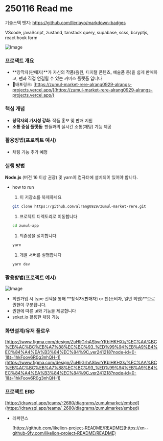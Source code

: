 # 250116 Read me

기술스텍 벳지: https://github.com/Ileriayo/markdown-badges

VScode, javaScript, zustand, tanstack query, supabase, scss, bcryptjs, react hook form

![Image](https://github.com/user-attachments/assets/a333d329-f1aa-4d69-966f-8b52e3693b52)

### 프로잭트 개요

- **창작자(판매자)**가 자신의 작품(음원, 디지털 콘텐츠, 예술품 등)을 쉽게 판매하고, 팬과 직접 연결될 수 있는 커머스 플랫폼 입니다
- 📃배포링크: [https://zumul-market-rere-alrang0929-alrangs-projects.vercel.app/](https://zumul-market-rere-alrang0929-alrangs-projects.vercel.app/)

### 핵심 개념

- **창작자의 가시성 강화**: 작품 홍보 및 판매 지원
- **소통 중심 플랫폼**: 팬들과의 실시간 소통(채팅) 기능 제공

### 활용방법(프로젝트 예시)

- 채팅 기능 추가 예정

### 실행 방법

**Node.js** (버전 16 이상 권장) 및 yarn이 컴퓨터에 설치되어 있어야 합니다.

- how to run
    1. 이 저장소를 복제하세요
    
    ```bash
    git clone https://github.com/alrang0929/zumul-market-rere.git
    ```
    
    1. 프로젝트 디렉토리로 이동합니다
    
    ```bash
    cd zumul-app
    ```
    
    1. 의존성을 설치합니다
    
    ```bash
    yarn
    ```
    
    1. 개발 서버를 실행합니다
    
    ```bash
    yarn dev
    ```
    

### 활용방법(프로젝트 예시)

![Image](https://github.com/user-attachments/assets/a79cf771-3df9-4fa4-b7f5-19d7476cec31)

- 회원가입 시 type 선택을 통해 **창작자(판매자) or 팬(소비자, 일반 회원)**으로 권한이 구분됩니다.
- 권한에 따른 ui와 기능을 제공합니다
- soket.io 활용한 채팅 기능

### 화면설계/유저 플로우

[https://www.figma.com/design/ZuHIjGrhASbvrYKbIHKHXk/%EC%AA%BC%EB%AC%BC%EB%A7%88%EC%BC%93_%ED%99%94%EB%A9%B4%EC%84%A4%EA%B3%84%EC%84%9C_ver241218?node-id=0-1&t=1hkFoov6R0g3nhQH-1](https://www.figma.com/design/ZuHIjGrhASbvrYKbIHKHXk/%EC%AA%BC%EB%AC%BC%EB%A7%88%EC%BC%93_%ED%99%94%EB%A9%B4%EC%84%A4%EA%B3%84%EC%84%9C_ver241218?node-id=0-1&t=1hkFoov6R0g3nhQH-1)

### 프로젝트 ERD

[https://drawsql.app/teams/-2680/diagrams/zumulmarket/embed](https://drawsql.app/teams/-2680/diagrams/zumulmarket/embed)

- 레퍼런스
    
    [https://github.com/likelion-project-README/README](https://xn--github-9fy.com/likelion-project-README/README)
